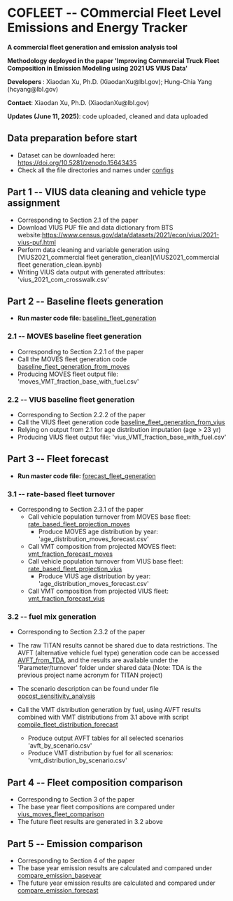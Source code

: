 
# COFLEET -- COmmercial Fleet Level Emissions and Energy Tracker
<p> <b> A commercial fleet generation and emission analysis tool  </b> </p>
<p> <b>Methodology deployed in the paper 'Improving Commercial Truck Fleet Composition in Emission Modeling using 2021 US VIUS Data' </b> </p>
<p> <b>Developers </b>: Xiaodan Xu, Ph.D.  (XiaodanXu@lbl.gov); Hung-Chia Yang (hcyang@lbl.gov) </p>
<p> <b>Contact</b>: Xiaodan Xu, Ph.D.  (XiaodanXu@lbl.gov) </p>
<p> <b>Updates (June 11, 2025)</b>: code uploaded, cleaned and data uploaded </p>

## Data preparation before start ##
* Dataset can be downloaded here: https://doi.org/10.5281/zenodo.15643435
* Check all the file directories and names under [configs](configs.py)

## Part 1 -- VIUS data cleaning and vehicle type assignment ##
* Corresponding to Section 2.1 of the paper
* Download VIUS PUF file and data dictionary from BTS website:https://www.census.gov/data/datasets/2021/econ/vius/2021-vius-puf.html
* Perform data cleaning and variable generation using [VIUS2021_commercial fleet generation_clean](VIUS2021_commercial fleet generation_clean.ipynb)
 * Writing VIUS data output with generated attributes: 'vius_2021_com_crosswalk.csv'


## Part 2 -- Baseline fleets generation ##
* <b>Run master code file: </b> [baseline_fleet_generation](baseline_fleet_generation.py)

### 2.1 -- MOVES baseline fleet generation ###
* Corresponding to Section 2.2.1 of the paper
* Call the MOVES fleet generation code [baseline_fleet_generation_from_moves](utils/baseline_fleet_generation_from_moves.py) 
* Producing MOVES fleet output file: 'moves_VMT_fraction_base_with_fuel.csv'

### 2.2 -- VIUS baseline fleet generation ###
* Corresponding to Section 2.2.2 of the paper
* Call the VIUS fleet generation code [baseline_fleet_generation_from_vius](utils/baseline_fleet_generation_from_vius.py)
* Relying on output from 2.1 for age distribution imputation (age > 23 yr)
* Producing VIUS fleet output file: 'vius_VMT_fraction_base_with_fuel.csv'

## Part 3 -- Fleet forecast ###
* <b>Run master code file: </b> [forecast_fleet_generation](forecast_fleet_generation.py)

### 3.1 -- rate-based fleet turnover ###
* Corresponding to Section 2.3.1 of the paper
  * Call vehicle population turnover from MOVES base fleet:       [rate_based_fleet_projection_moves](utils/rate_based_fleet_projection_moves.py)
    * Produce MOVES age distribution by year: 'age_distribution_moves_forecast.csv'
  * Call VMT composition from projected MOVES fleet:
  [vmt_fraction_forecast_moves](utils/vmt_fraction_forecast_moves.py)
  * Call vehicle population turnover from VIUS base fleet:
  [rate_based_fleet_projection_vius](utils/rate_based_fleet_projection_vius.py)
    * Produce VIUS age distribution by year: 'age_distribution_moves_forecast.csv'
  * Call VMT composition from projected VIUS fleet:
  [vmt_fraction_forecast_vius](utils/vmt_fraction_forecast_vius.py)


### 3.2 -- fuel mix generation ###
* Corresponding to Section 2.3.2 of the paper
* The raw TITAN results cannot be shared due to data restrictions. The AVFT (alternative vehicle fuel type) generation code can be accessed [AVFT_from_TDA](AVFT_from_TDA.py), and the results are available under the 'Parameter/turnover' folder under shared data (Note: TDA is the previous project name acronym for TITAN project)
* The scenario description can be found under file [opcost_sensitivity_analysis](parameters/opcost_sensitivity_analysis.csv)

* Call the VMT distribution generation by fuel, using AVFT results combined with VMT distributions from 3.1 above with script [compile_fleet_distribution_forecast](compile_fleet_distribution_forecast.py)
  * Produce output AVFT tables for all selected scenarios 'avft_by_scenario.csv'
  * Produce VMT distribution by fuel for all scenarios: 'vmt_distribution_by_scenario.csv'


## Part 4 -- Fleet composition comparison ###
* Corresponding to Section 3 of the paper
* The base year fleet compositions are compared under [vius_moves_fleet_comparison](vius_moves_fleet_comparison.ipynb)
* The future fleet results are generated in 3.2 above

## Part 5 -- Emission comparison ###
* Corresponding to Section 4 of the paper
* The base year emission results are calculated and compared under [compare_emission_baseyear](compare_emission_baseyear.py)
* The future year emission results are calculated and compared under [compare_emission_forecast](compare_emission_forecast.py)






